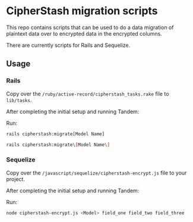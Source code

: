 # CipherStash migration scripts

This repo contains scripts that can be used to do a data migration of plaintext data over to encrypted data in the encrypted columns.

There are currently scripts for Rails and Sequelize.

## Usage

### Rails

Copy over the `/ruby/active-record/cipherstash_tasks.rake` file to `lib/tasks`.

After completing the initial setup and running Tandem:

Run:

```bash
rails cipherstash:migrate[Model Name]
```

```zsh
rails cipherstash:migrate\[Model Name\]
```

### Sequelize

Copy over the `/javascript/sequelize/cipherstash-encrypt.js` file to your project.

After completing the initial setup and running Tandem:

Run:

```bash
node cipherstash-encrypt.js <Model> field_one field_two field_three
```
